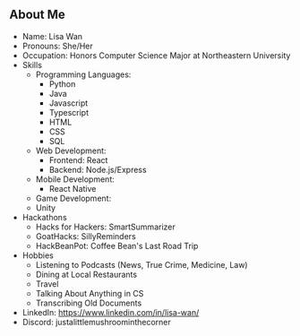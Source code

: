 ## About Me

<!--
**justalittlemushroom/justalittlemushroom** is a ✨ _special_ ✨ repository because its `README.md` (this file) appears on your GitHub profile.

Here are some ideas to get you started:

- 🔭 I’m currently working on ...
- 🌱 I’m currently learning ...
- 👯 I’m looking to collaborate on ...
- 🤔 I’m looking for help with ...
- 💬 Ask me about ...
- 📫 How to reach me: ...
- 😄 Pronouns: ...
- ⚡ Fun fact: ...
-->
 - Name: Lisa Wan
 - Pronouns: She/Her
 - Occupation: Honors Computer Science Major at Northeastern University
 - Skills
    - Programming Languages:
       - Python
       - Java
       - Javascript
       - Typescript
       - HTML
       - CSS
       - SQL
    - Web Development:
       - Frontend: React
       - Backend: Node.js/Express
    - Mobile Development:
       - React Native
    - Game Development:
    -  Unity
- Hackathons
    - Hacks for Hackers: SmartSummarizer
    - GoatHacks: SillyReminders
    - HackBeanPot: Coffee Bean's Last Road Trip
 - Hobbies
    - Listening to Podcasts (News, True Crime, Medicine, Law)
    - Dining at Local Restaurants
    - Travel
    - Talking About Anything in CS 
    - Transcribing Old Documents 
 - LinkedIn: https://www.linkedin.com/in/lisa-wan/
 - Discord: justalittlemushroominthecorner
